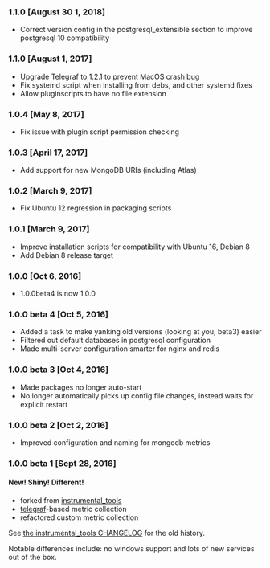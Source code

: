 ### 1.1.0 [August 30 1, 2018]
 * Correct version config in the postgresql_extensible section to improve postgresql 10 compatibility

### 1.1.0 [August 1, 2017]
 * Upgrade Telegraf to 1.2.1 to prevent MacOS crash bug
 * Fix systemd script when installing from debs, and other systemd fixes
 * Allow pluginscripts to have no file extension

### 1.0.4 [May 8, 2017]
 * Fix issue with plugin script permission checking

### 1.0.3 [April 17, 2017]
 * Add support for new MongoDB URIs (including Atlas)

### 1.0.2 [March 9, 2017]
 * Fix Ubuntu 12 regression in packaging scripts

### 1.0.1 [March 9, 2017]
 * Improve installation scripts for compatibility with Ubuntu 16, Debian 8
 * Add Debian 8 release target

### 1.0.0 [Oct 6, 2016]
 * 1.0.0beta4 is now 1.0.0

### 1.0.0 beta 4 [Oct 5, 2016]
 * Added a task to make yanking old versions (looking at you, beta3) easier
 * Filtered out default databases in postgresql configuration
 * Made multi-server configuration smarter for nginx and redis

### 1.0.0 beta 3 [Oct 4, 2016]
 * Made packages no longer auto-start
 * No longer automatically picks up config file changes, instead waits for explicit restart

### 1.0.0 beta 2 [Oct 2, 2016]
 * Improved configuration and naming for mongodb metrics

### 1.0.0 beta 1 [Sept 28, 2016]
#### New! Shiny! Different!
* forked from [instrumental_tools](https://github.com/Instrumental/instrumental_tools)
* [telegraf](https://github.com/influxdata/telegraf)-based metric collection
* refactored custom metric collection

See [the instrumental_tools CHANGELOG](https://github.com/Instrumental/instrumental_tools/blob/master/CHANGELOG.md) for the old history.

Notable differences include: no windows support and lots of new services out of the box.
